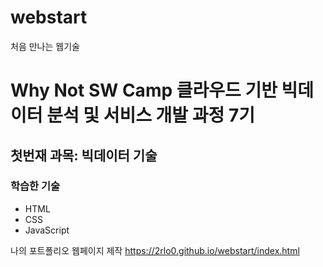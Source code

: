 # webstart
처음 만나는 웹기술

# Why Not SW Camp 클라우드 기반 빅데이터 분석 및 서비스 개발 과정 7기
## 첫번재 과목: 빅데이터 기술
### 학습한 기술
- HTML
- CSS
- JavaScript

나의 포트폴리오 웹페이지 제작
https://2rlo0.github.io/webstart/index.html

